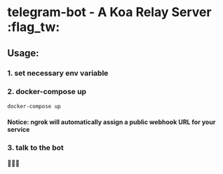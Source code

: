 # telegram-bot - A Koa Relay Server :flag_tw:

## Usage:

### 1. set necessary env variable

### 2. docker-compose up
```sh
docker-compose up
```

#### Notice: ngrok will automatically assign a public webhook URL for your service

### 3. talk to the bot

:tada::tada::tada:
